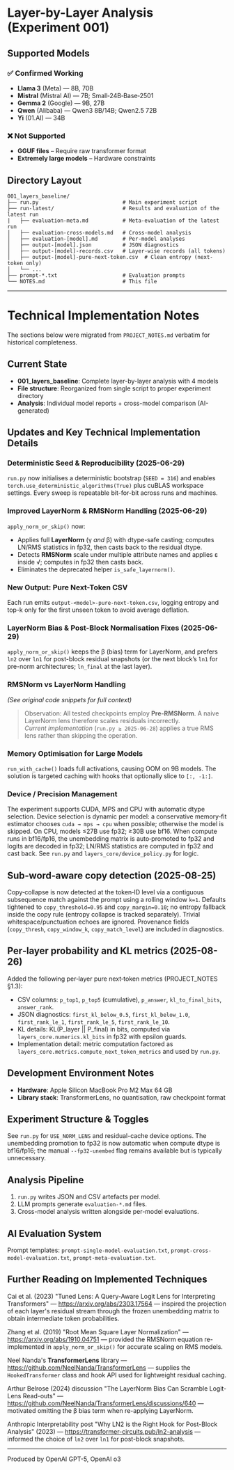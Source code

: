 # Layer-by-Layer Analysis (Experiment 001)

## Supported Models

### ✅ Confirmed Working
- **Llama 3** (Meta) — 8B, 70B
- **Mistral** (Mistral AI) — 7B; Small‑24B‑Base‑2501  
- **Gemma 2** (Google) — 9B, 27B
- **Qwen** (Alibaba) — Qwen3 8B/14B; Qwen2.5 72B
- **Yi** (01.AI) — 34B

### ❌ Not Supported
- **GGUF files** – Require raw transformer format
- **Extremely large models** – Hardware constraints

## Directory Layout

```
001_layers_baseline/
├── run.py                           # Main experiment script
├── run-latest/                      # Results and evaluation of the latest run
|   ├── evaluation-meta.md           # Meta-evaluation of the latest run
│   ├── evaluation-cross-models.md   # Cross-model analysis
│   ├── evaluation-[model].md        # Per-model analyses  
│   ├── output-[model].json          # JSON diagnostics
│   ├── output-[model]-records.csv   # Layer-wise records (all tokens)
│   ├── output-[model]-pure-next-token.csv  # Clean entropy (next-token only)
│   └── ...
├── prompt-*.txt                     # Evaluation prompts
└── NOTES.md                         # This file
```

---

# Technical Implementation Notes

The sections below were migrated from `PROJECT_NOTES.md` verbatim for historical completeness.

## Current State
- **001_layers_baseline**: Complete layer-by-layer analysis with 4 models
- **File structure**: Reorganized from single script to proper experiment directory
- **Analysis**: Individual model reports + cross-model comparison (AI-generated)

## Updates and Key Technical Implementation Details

### Deterministic Seed & Reproducibility (2025-06-29)
`run.py` now initialises a deterministic bootstrap (`SEED = 316`) and enables `torch.use_deterministic_algorithms(True)` plus cuBLAS workspace settings.  Every sweep is repeatable bit-for-bit across runs and machines.

### Improved LayerNorm & RMSNorm Handling (2025-06-29)
`apply_norm_or_skip()` now:
* Applies full **LayerNorm** (γ *and* β) with dtype-safe casting; computes LN/RMS statistics in fp32, then casts back to the residual dtype.
* Detects **RMSNorm** scale under multiple attribute names and applies ε inside √; computes in fp32 then casts back.
* Eliminates the deprecated helper `is_safe_layernorm()`.

### New Output: Pure Next-Token CSV
Each run emits `output-<model>-pure-next-token.csv`, logging entropy and top-k only for the first unseen token to avoid average deflation.

### LayerNorm Bias & Post-Block Normalisation Fixes (2025-06-29)
`apply_norm_or_skip()` keeps the β (bias) term for LayerNorm, and prefers `ln2` over `ln1` for post-block residual snapshots (or the next block’s `ln1` for pre-norm architectures; `ln_final` at the last layer).

### RMSNorm vs LayerNorm Handling
*(See original code snippets for full context)*

> Observation: All tested checkpoints employ **Pre-RMSNorm**. A naive LayerNorm lens therefore scales residuals incorrectly.  
> *Current implementation* (`run.py ≥ 2025-06-28`) applies a true RMS lens rather than skipping the operation.

### Memory Optimisation for Large Models
`run_with_cache()` loads full activations, causing OOM on 9B models. The solution is targeted caching with hooks that optionally slice to `[:, -1:]`.

### Device / Precision Management
The experiment supports CUDA, MPS and CPU with automatic dtype selection. Device selection is dynamic per model: a conservative memory‑fit estimator chooses `cuda → mps → cpu` when possible; otherwise the model is skipped. On CPU, models ≤27B use fp32; ≥30B use bf16. When compute runs in bf16/fp16, the unembedding matrix is auto‑promoted to fp32 and logits are decoded in fp32; LN/RMS statistics are computed in fp32 and cast back. See `run.py` and `layers_core/device_policy.py` for logic.

## Sub‑word‑aware copy detection (2025-08-25)
Copy‑collapse is now detected at the token‑ID level via a contiguous subsequence match against the prompt using a rolling window `k=1`. Defaults tightened to `copy_threshold=0.95` and `copy_margin=0.10`; no entropy fallback inside the copy rule (entropy collapse is tracked separately). Trivial whitespace/punctuation echoes are ignored. Provenance fields (`copy_thresh`, `copy_window_k`, `copy_match_level`) are included in diagnostics.

## Per‑layer probability and KL metrics (2025-08-26)
Added the following per‑layer pure next‑token metrics (PROJECT_NOTES §1.3):

- CSV columns: `p_top1`, `p_top5` (cumulative), `p_answer`, `kl_to_final_bits`, `answer_rank`.
- JSON diagnostics: `first_kl_below_0.5`, `first_kl_below_1.0`, `first_rank_le_1`, `first_rank_le_5`, `first_rank_le_10`.
- KL details: KL(P_layer || P_final) in bits, computed via `layers_core.numerics.kl_bits` in fp32 with epsilon guards.
- Implementation detail: metric computation factored as `layers_core.metrics.compute_next_token_metrics` and used by `run.py`.

## Development Environment Notes
- **Hardware**: Apple Silicon MacBook Pro M2 Max 64 GB
- **Library stack**: TransformerLens, no quantisation, raw checkpoint format

## Experiment Structure & Toggles
See `run.py` for `USE_NORM_LENS` and residual-cache device options. The unembedding promotion to fp32 is now automatic when compute dtype is bf16/fp16; the manual `--fp32-unembed` flag remains available but is typically unnecessary.

## Analysis Pipeline
1. `run.py` writes JSON and CSV artefacts per model.  
2. LLM prompts generate `evaluation-*.md` files.  
3. Cross-model analysis written alongside per-model evaluations.  

## AI Evaluation System
Prompt templates: `prompt-single-model-evaluation.txt`, `prompt-cross-model-evaluation.txt`, `prompt-meta-evaluation.txt`.

## Further Reading on Implemented Techniques

Cai et al. (2023) "Tuned Lens: A Query-Aware Logit Lens for Interpreting Transformers" — https://arxiv.org/abs/2303.17564 — inspired the projection of each layer's residual stream through the frozen unembedding matrix to obtain intermediate token probabilities.

Zhang et al. (2019) "Root Mean Square Layer Normalization" — https://arxiv.org/abs/1910.04751 — provided the RMSNorm equation re-implemented in `apply_norm_or_skip()` for accurate scaling on RMS models.

Neel Nanda's **TransformerLens** library — https://github.com/NeelNanda/TransformerLens — supplies the `HookedTransformer` class and hook API used for lightweight residual caching.

Arthur Belrose (2024) discussion "The LayerNorm Bias Can Scramble Logit-Lens Read-outs" — https://github.com/NeelNanda/TransformerLens/discussions/640 — motivated omitting the β bias term when re-applying LayerNorm.

Anthropic Interpretability post "Why LN2 is the Right Hook for Post-Block Analysis" (2023) — https://transformer-circuits.pub/ln2-analysis — informed the choice of `ln2` over `ln1` for post-block snapshots.

---
Produced by OpenAI GPT-5, OpenAI o3
